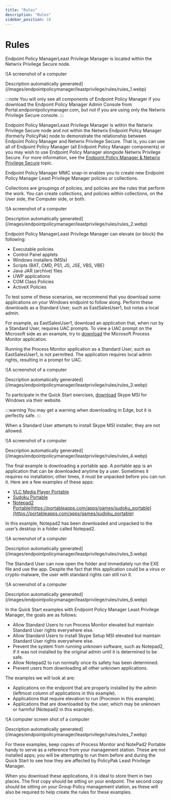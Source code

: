 ```yaml
---
title: "Rules"
description: "Rules"
sidebar_position: 10
---
```


# Rules

Endpoint Policy ManagerLeast Privilege Manager is located within the Netwrix Privilege Secure node.

![A screenshot of a computer

Description automatically
generated](/images/endpointpolicymanager/leastprivilege/rules/rules_1.webp)

:::note
You will only see all components of Endpoint Policy Manager if you download the Endpoint
Policy Manager Admin Console from Portal.endpointpolicymanager.com, but not if you are using only the Netwrix
Privilege Secure console.
:::


Endpoint Policy ManagerLeast Privilege Manager is within the Netwrix Privilege Secure node and not
within the Netwrix Endpoint Policy Manager (formerly PolicyPak) node to demonstrate the relationship
between Endpoint Policy Manager and Netwrix Privilege Secure. That is, you can use all of Endpoint
Policy Manager (all Endpoint Policy Manager components) or you may wish to use Endpoint Policy
Manager alongside Netwrix Privilege Secure. For more information, see the
[Endpoint Policy Manager & Netwrix Privilege Secure](/docs/endpointpolicymanager/components/endpointprivilegemanager/manual/windows/privilegesecure/overview.md)
topic.

Endpoint Policy Manager MMC snap-in enables you to create new Endpoint Policy Manager Least
Privilege Manager policies or collections.

Collections are groupings of policies, and policies are the rules that perform the work. You can
create collections, and policies within collections, on the User side, the Computer side, or both.

![A screenshot of a computer

Description automatically
generated](/images/endpointpolicymanager/leastprivilege/rules/rules_2.webp)

Endpoint Policy ManagerLeast Privilege Manager can elevate (or block) the following:

- Executable policies
- Control Panel applets
- Windows installers (MSIs)
- Scripts (BAT, CMD, PS1, JS, JSE, VBS, VBE)
- Java JAR (archive) files
- UWP applications
- COM Class Policies
- ActiveX Policies

To test some of these scenarios, we recommend that you download some applications on your Windows
endpoint to follow along. Perform these downloads as a Standard User, such as EastSalesUser1, but
notas a local admin.

For example, as EastSalesUser1, download an application that, when run by a Standard User, requires
UAC prompts. To view a UAC prompt on the Microsoft side as an example, try to
[download](https://docs.microsoft.com/en-us/sysinternals/downloads/procmon) the Microsoft Process
Monitor application.

Running the Process Monitor application as a Standard User, such as EastSalesUser1, is not
permitted. The application requires local admin rights, resulting in a prompt for UAC.

![A screenshot of a computer

Description automatically
generated](/images/endpointpolicymanager/leastprivilege/rules/rules_3.webp)

To participate in the Quick Start exercises, [download](http://go.skype.com/msi-download) Skype MSI
for Windows via their website.

:::warning
You may get a warning when downloading in Edge, but it is perfectly safe.
:::


When a Standard User attempts to install Skype MSI installer, they are not allowed.

![A screenshot of a computer

Description automatically
generated](/images/endpointpolicymanager/leastprivilege/rules/rules_4.webp)

The final example is downloading a portable app. A portable app is an application that can be
downloaded anytime by a user. Sometimes it requires no installation; other times, it must be
unpacked before you can run it. Here are a few examples of these apps:

- [VLC Media Player Portable](https://portableapps.com/apps/music_video/vlc_portable)
- [Sudoku Portable](https://portableapps.com/apps/games/sudoku_portable)
- [Notepad2 Portable](https://portableapps.com/apps/development/notepad2_portable)[https://portableapps.com/apps/games/sudoku_portable](https://portableapps.com/apps/games/sudoku_portable)

In this example, Notepad2 has been downloaded and unpacked to the user’s desktop in a folder called
Notepad2.

![A screenshot of a computer

Description automatically
generated](/images/endpointpolicymanager/leastprivilege/rules/rules_5.webp)

The Standard User can now open the folder and immediately run the EXE file and use the app. Despite
the fact that this application could be a virus or crypto-malware, the user with standard rights can
still run it.

![A screenshot of a computer

Description automatically
generated](/images/endpointpolicymanager/leastprivilege/rules/rules_6.webp)

In the Quick Start examples with Endpoint Policy Manager Least Privilege Manager, the goals are as
follows:

- Allow Standard Users to run Process Monitor elevated but maintain Standard User rights everywhere
  else.
- Allow Standard Users to install Skype Setup MSI elevated but maintain Standard User rights
  everywhere else.
- Prevent the system from running unknown software, such as Notepad2, if it was not installed by the
  original admin until it is determined to be safe.
- Allow Notepad2 to run normally once its safety has been determined.
- Prevent users from downloading all other unknown applications.

The examples we will look at are:

- Applications on the endpoint that are properly installed by the admin (leftmost column of
  applications in this example).
- Applications that require elevation to run (Procmon in this example).
- Applications that are downloaded by the user, which may be unknown or harmful (Notepad2 in this
  example).

![A computer screen shot of a computer

Description automatically
generated](/images/endpointpolicymanager/leastprivilege/rules/rules_7.webp)

For these examples, keep copies of Process Monitor and NotePad2 Portable handy to serve as a
reference from your management station. These are not installed apps; you will be attempting to run
them before and during the Quick Start to see how they are affected by PolicyPak Least Privilege
Manager.

When you download these applications, it is ideal to store them in two places. The first copy should
be sitting on your endpoint. The second copy should be sitting on your Group Policy management
station, as these will also be required to help create the rules for these examples.
